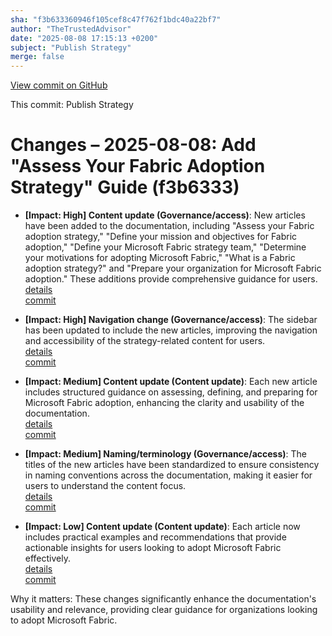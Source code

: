 ```yaml
---
sha: "f3b633360946f105cef8c47f762f1bdc40a22bf7"
author: "TheTrustedAdvisor"
date: "2025-08-08 17:15:13 +0200"
subject: "Publish Strategy"
merge: false
---
```


[View commit on GitHub](https://github.com/TheTrustedAdvisor/FabricAdoptionFramework/commit/f3b633360946f105cef8c47f762f1bdc40a22bf7)

This commit: Publish Strategy

# Changes – 2025-08-08: Add "Assess Your Fabric Adoption Strategy" Guide (f3b6333)

- **[Impact: High] Content update (Governance/access)**: New articles have been added to the documentation, including "Assess your Fabric adoption strategy," "Define your mission and objectives for Fabric adoption," "Define your Microsoft Fabric strategy team," "Determine your motivations for adopting Microsoft Fabric," "What is a Fabric adoption strategy?" and "Prepare your organization for Microsoft Fabric adoption." These additions provide comprehensive guidance for users.  
   [details](/docs/about/changes/2025-08-08-publish-strategy)  
   [commit](https://github.com/TheTrustedAdvisor/FabricAdoptionFramework/commit/f3b633360946f105cef8c47f762f1bdc40a22bf7)

- **[Impact: High] Navigation change (Governance/access)**: The sidebar has been updated to include the new articles, improving the navigation and accessibility of the strategy-related content for users.  
   [details](/docs/about/changes/2025-08-08-publish-strategy)  
   [commit](https://github.com/TheTrustedAdvisor/FabricAdoptionFramework/commit/f3b633360946f105cef8c47f762f1bdc40a22bf7)

- **[Impact: Medium] Content update (Content update)**: Each new article includes structured guidance on assessing, defining, and preparing for Microsoft Fabric adoption, enhancing the clarity and usability of the documentation.  
   [details](/docs/about/changes/2025-08-08-publish-strategy)  
   [commit](https://github.com/TheTrustedAdvisor/FabricAdoptionFramework/commit/f3b633360946f105cef8c47f762f1bdc40a22bf7)

- **[Impact: Medium] Naming/terminology (Governance/access)**: The titles of the new articles have been standardized to ensure consistency in naming conventions across the documentation, making it easier for users to understand the content focus.  
   [details](/docs/about/changes/2025-08-08-publish-strategy)  
   [commit](https://github.com/TheTrustedAdvisor/FabricAdoptionFramework/commit/f3b633360946f105cef8c47f762f1bdc40a22bf7)

- **[Impact: Low] Content update (Content update)**: Each article now includes practical examples and recommendations that provide actionable insights for users looking to adopt Microsoft Fabric effectively.  
   [details](/docs/about/changes/2025-08-08-publish-strategy)  
   [commit](https://github.com/TheTrustedAdvisor/FabricAdoptionFramework/commit/f3b633360946f105cef8c47f762f1bdc40a22bf7)

Why it matters: These changes significantly enhance the documentation's usability and relevance, providing clear guidance for organizations looking to adopt Microsoft Fabric.
